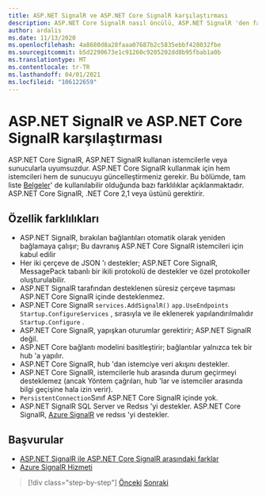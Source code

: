 ```yaml
---
title: ASP.NET SignalR ve ASP.NET Core SignalR karşılaştırması
description: ASP.NET Core SignalR nasıl öncülü, ASP.NET SignalR 'den farklıdır?
author: ardalis
ms.date: 11/13/2020
ms.openlocfilehash: 4a8680d8a28faaa07687b2c5835ebbf428032fbe
ms.sourcegitcommit: b5d2290673e1c91260c9205202dd8b95fbab1a0b
ms.translationtype: MT
ms.contentlocale: tr-TR
ms.lasthandoff: 04/01/2021
ms.locfileid: "106122659"
---
```

# <a name="compare-aspnet-signalr-and-aspnet-core-signalr"></a>ASP.NET SignalR ve ASP.NET Core SignalR karşılaştırması

ASP.NET Core SignalR, ASP.NET SignalR kullanan istemcilerle veya sunucularla uyumsuzdur. ASP.NET Core SignalR kullanmak için hem istemcileri hem de sunucuyu güncelleştirmeniz gerekir. Bu bölümde, tam liste [Belgeler](/aspnet/core/signalr/version-differences)' de kullanılabilir olduğunda bazı farklılıklar açıklanmaktadır. ASP.NET Core SignalR, .NET Core 2,1 veya üstünü gerektirir.

## <a name="feature-differences"></a>Özellik farklılıkları

- ASP.NET SignalR, bırakılan bağlantıları otomatik olarak yeniden bağlamaya çalışır; Bu davranış ASP.NET Core SignalR istemcileri için kabul edilir
- Her iki çerçeve de JSON 'ı destekler; ASP.NET Core SignalR, MessagePack tabanlı bir ikili protokolü de destekler ve özel protokoller oluşturulabilir.
- ASP.NET SignalR tarafından desteklenen süresiz çerçeve taşıması ASP.NET Core SignalR içinde desteklenmez.
- ASP.NET Core SignalR `services.AddSignalR()` `app.UseEndpoints` `Startup.ConfigureServices` , sırasıyla ve ile eklenerek yapılandırılmalıdır `Startup.Configure` .
- ASP.NET Core SignalR, yapışkan oturumlar gerektirir; ASP.NET SignalR değil.
- ASP.NET Core bağlantı modelini basitleştirir; bağlantılar yalnızca tek bir hub 'a yapılır.
- ASP.NET Core SignalR, hub 'dan istemciye veri akışını destekler.
- ASP.NET Core SignalR, istemcilerle hub arasında durum geçirmeyi desteklemez (ancak Yöntem çağrıları, hub 'lar ve istemciler arasında bilgi geçişine hala izin verir).
- `PersistentConnection`Sınıf ASP.NET Core SignalR içinde yok.
- ASP.NET SignalR SQL Server ve Redsıs 'yi destekler. ASP.NET Core SignalR, [Azure SignalR](/azure/azure-signalr/) ve redsıs 'yi destekler.

## <a name="references"></a>Başvurular

- [ASP.NET SignalR ile ASP.NET Core SignalR arasındaki farklar](/aspnet/core/signalr/version-differences)
- [Azure SignalR Hizmeti](/azure/azure-signalr/)

>[!div class="step-by-step"]
>[Önceki](razor-differences.md) 
> [Sonraki](testing-differences.md)
